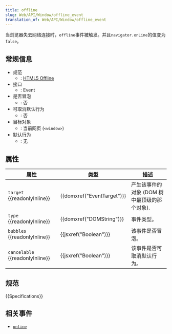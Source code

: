 ```yaml
---
title: offline
slug: Web/API/Window/offline_event
translation_of: Web/API/Window/offline_event
---
```

当浏览器失去网络连接时，`offline`事件被触发。并且`navigator.onLine`的值变为 `false`。

## 常规信息

- 规范
  - : [HTML5 Offline](http://www.whatwg.org/specs/web-apps/current-work/multipage/offline.html#event-offline)
- 接口
  - : Event
- 是否冒泡
  - : 否
- 可取消默认行为
  - : 否
- 目标对象
  - : 当前网页 (`<window>`)
- 默认行为
  - : 无

## 属性

| 属性                                  | 类型                                 | 描述                                         |
| ------------------------------------- | ------------------------------------ | -------------------------------------------- |
| `target` {{readonlyInline}}     | {{domxref("EventTarget")}} | 产生该事件的对象 (DOM 树中最顶级的那个对象). |
| `type` {{readonlyInline}}       | {{domxref("DOMString")}}     | 事件类型。                                   |
| `bubbles` {{readonlyInline}}    | {{jsxref("Boolean")}}         | 该事件是否冒泡。                             |
| `cancelable` {{readonlyInline}} | {{jsxref("Boolean")}}         | 该事件是否可取消默认行为。                   |

## 规范

{{Specifications}}

## 相关事件

- [`online`](/en-US/docs/Mozilla_event_reference/online)
